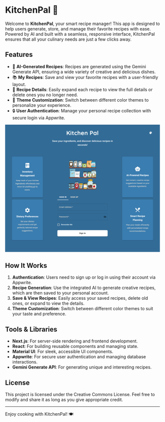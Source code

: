 # KitchenPal 🍳

Welcome to **KitchenPal**, your smart recipe manager! This app is designed to help users generate, store, and manage their favorite recipes with ease. Powered by AI and built with a seamless, responsive interface, KitchenPal ensures that all your culinary needs are just a few clicks away.

## Features

- 🌟 **AI-Generated Recipes**: Recipes are generated using the Gemini Generate API, ensuring a wide variety of creative and delicious dishes.
- 📚 **My Recipes**: Save and view your favorite recipes with a user-friendly layout.
- 📝 **Recipe Details**: Easily expand each recipe to view the full details or delete ones you no longer need.
- 🌈 **Theme Customization**: Switch between different color themes to personalize your experience.
- 🔒 **User Authentication**: Manage your personal recipe collection with secure login via Appwrite.



![KitchenPal Screenshot](./public/screenshot.png)


## How It Works

1. **Authentication**: Users need to sign up or log in using their account via Appwrite.
2. **Recipe Generation**: Use the integrated AI to generate creative recipes, which are then saved to your personal account.
3. **Save & View Recipes**: Easily access your saved recipes, delete old ones, or expand to view the details.
4. **Theme Customization**: Switch between different color themes to suit your taste and preference.

## Tools & Libraries

- **Next.js**: For server-side rendering and frontend development.
- **React**: For building reusable components and managing state.
- **Material UI**: For sleek, accessible UI components.
- **Appwrite**: For secure user authentication and managing database interactions.
- **Gemini Generate API**: For generating unique and interesting recipes.


## License

This project is licensed under the Creative Commons License. Feel free to modify and share it as long as you give appropriate credit.

---

Enjoy cooking with KitchenPal! 🍽️
